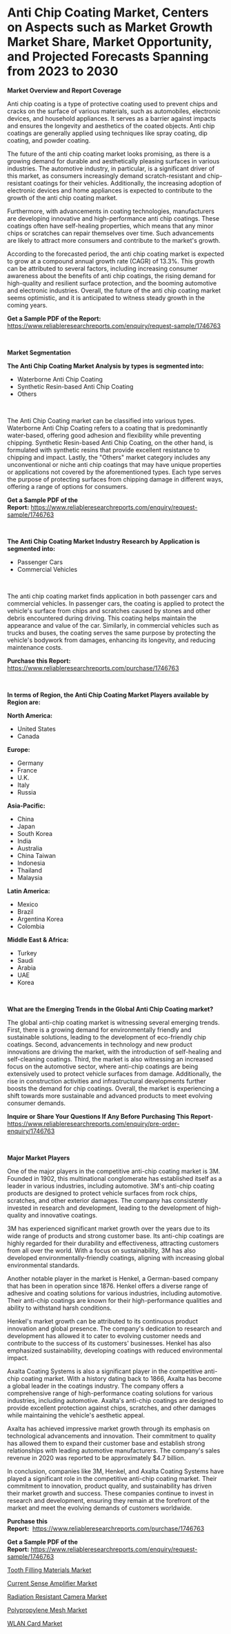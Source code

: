 <p><h1>Anti Chip Coating Market, Centers on Aspects such as Market Growth Market Share, Market Opportunity, and Projected Forecasts Spanning from 2023 to 2030</h1></p><p><strong>Market Overview and Report Coverage</strong></p>
<p><p>Anti chip coating is a type of protective coating used to prevent chips and cracks on the surface of various materials, such as automobiles, electronic devices, and household appliances. It serves as a barrier against impacts and ensures the longevity and aesthetics of the coated objects. Anti chip coatings are generally applied using techniques like spray coating, dip coating, and powder coating.</p><p>The future of the anti chip coating market looks promising, as there is a growing demand for durable and aesthetically pleasing surfaces in various industries. The automotive industry, in particular, is a significant driver of this market, as consumers increasingly demand scratch-resistant and chip-resistant coatings for their vehicles. Additionally, the increasing adoption of electronic devices and home appliances is expected to contribute to the growth of the anti chip coating market.</p><p>Furthermore, with advancements in coating technologies, manufacturers are developing innovative and high-performance anti chip coatings. These coatings often have self-healing properties, which means that any minor chips or scratches can repair themselves over time. Such advancements are likely to attract more consumers and contribute to the market's growth.</p><p>According to the forecasted period, the anti chip coating market is expected to grow at a compound annual growth rate (CAGR) of 13.3%. This growth can be attributed to several factors, including increasing consumer awareness about the benefits of anti chip coatings, the rising demand for high-quality and resilient surface protection, and the booming automotive and electronic industries. Overall, the future of the anti chip coating market seems optimistic, and it is anticipated to witness steady growth in the coming years.</p></p>
<p><strong>Get a Sample PDF of the Report:</strong> <a href="https://www.reliableresearchreports.com/enquiry/request-sample/1746763">https://www.reliableresearchreports.com/enquiry/request-sample/1746763</a></p>
<p>&nbsp;</p>
<p><strong>Market Segmentation</strong></p>
<p><strong>The Anti Chip Coating Market Analysis by types is segmented into:</strong></p>
<p><ul><li>Waterborne Anti Chip Coating</li><li>Synthetic Resin-based Anti Chip Coating</li><li>Others</li></ul></p>
<p>&nbsp;</p>
<p><p>The Anti Chip Coating market can be classified into various types. Waterborne Anti Chip Coating refers to a coating that is predominantly water-based, offering good adhesion and flexibility while preventing chipping. Synthetic Resin-based Anti Chip Coating, on the other hand, is formulated with synthetic resins that provide excellent resistance to chipping and impact. Lastly, the "Others" market category includes any unconventional or niche anti chip coatings that may have unique properties or applications not covered by the aforementioned types. Each type serves the purpose of protecting surfaces from chipping damage in different ways, offering a range of options for consumers.</p></p>
<p><strong>Get a Sample PDF of the Report:</strong>&nbsp;<a href="https://www.reliableresearchreports.com/enquiry/request-sample/1746763">https://www.reliableresearchreports.com/enquiry/request-sample/1746763</a></p>
<p>&nbsp;</p>
<p><strong>The Anti Chip Coating Market Industry Research by Application is segmented into:</strong></p>
<p><ul><li>Passenger Cars</li><li>Commercial Vehicles</li></ul></p>
<p>&nbsp;</p>
<p><p>The anti chip coating market finds application in both passenger cars and commercial vehicles. In passenger cars, the coating is applied to protect the vehicle's surface from chips and scratches caused by stones and other debris encountered during driving. This coating helps maintain the appearance and value of the car. Similarly, in commercial vehicles such as trucks and buses, the coating serves the same purpose by protecting the vehicle's bodywork from damages, enhancing its longevity, and reducing maintenance costs.</p></p>
<p><strong>Purchase this Report:</strong>&nbsp; <a href="https://www.reliableresearchreports.com/purchase/1746763">https://www.reliableresearchreports.com/purchase/1746763</a></p>
<p>&nbsp;</p>
<p><strong>In terms of Region, the Anti Chip Coating Market Players available by Region are:</strong></p>
<p>
    <p> <strong> North America: </strong>
        <ul>
            <li>United States</li>
            <li>Canada</li>
        </ul>
        </p> 
    <p> <strong> Europe: </strong>
        <ul>
            <li>Germany</li>
            <li>France</li>
            <li>U.K.</li>
            <li>Italy</li>
            <li>Russia</li>
        </ul>
        </p> 
    <p> <strong> Asia-Pacific: </strong>
        <ul>
            <li>China</li>
            <li>Japan</li>
            <li>South Korea</li>
            <li>India</li>
            <li>Australia</li>
            <li>China Taiwan</li>
            <li>Indonesia</li>
            <li>Thailand</li>
            <li>Malaysia</li>
        </ul>
        </p> 
    <p> <strong> Latin America: </strong>
        <ul>
            <li>Mexico</li>
            <li>Brazil</li>
            <li>Argentina Korea</li>
            <li>Colombia</li>
        </ul>
        </p> 
    <p> <strong> Middle East & Africa: </strong>
        <ul>
            <li>Turkey</li>
            <li>Saudi</li>
            <li>Arabia</li>
            <li>UAE</li>
            <li>Korea</li>
        </ul>
    </p>
    </p>
<p>&nbsp;</p>
<p><strong>What are the Emerging Trends in the Global Anti Chip Coating market?</strong></p>
<p><p>The global anti-chip coating market is witnessing several emerging trends. First, there is a growing demand for environmentally friendly and sustainable solutions, leading to the development of eco-friendly chip coatings. Second, advancements in technology and new product innovations are driving the market, with the introduction of self-healing and self-cleaning coatings. Third, the market is also witnessing an increased focus on the automotive sector, where anti-chip coatings are being extensively used to protect vehicle surfaces from damage. Additionally, the rise in construction activities and infrastructural developments further boosts the demand for chip coatings. Overall, the market is experiencing a shift towards more sustainable and advanced products to meet evolving consumer demands.</p></p>
<p><strong>Inquire or Share Your Questions If Any Before Purchasing This Report</strong>- <a href="https://www.reliableresearchreports.com/enquiry/pre-order-enquiry/1746763">https://www.reliableresearchreports.com/enquiry/pre-order-enquiry/1746763</a></p>
<p>&nbsp;</p>
<p><strong>Major Market Players</strong></p>
<p><p>One of the major players in the competitive anti-chip coating market is 3M. Founded in 1902, this multinational conglomerate has established itself as a leader in various industries, including automotive. 3M's anti-chip coating products are designed to protect vehicle surfaces from rock chips, scratches, and other exterior damages. The company has consistently invested in research and development, leading to the development of high-quality and innovative coatings.</p><p>3M has experienced significant market growth over the years due to its wide range of products and strong customer base. Its anti-chip coatings are highly regarded for their durability and effectiveness, attracting customers from all over the world. With a focus on sustainability, 3M has also developed environmentally-friendly coatings, aligning with increasing global environmental standards.</p><p>Another notable player in the market is Henkel, a German-based company that has been in operation since 1876. Henkel offers a diverse range of adhesive and coating solutions for various industries, including automotive. Their anti-chip coatings are known for their high-performance qualities and ability to withstand harsh conditions.</p><p>Henkel's market growth can be attributed to its continuous product innovation and global presence. The company's dedication to research and development has allowed it to cater to evolving customer needs and contribute to the success of its customers' businesses. Henkel has also emphasized sustainability, developing coatings with reduced environmental impact.</p><p>Axalta Coating Systems is also a significant player in the competitive anti-chip coating market. With a history dating back to 1866, Axalta has become a global leader in the coatings industry. The company offers a comprehensive range of high-performance coating solutions for various industries, including automotive. Axalta's anti-chip coatings are designed to provide excellent protection against chips, scratches, and other damages while maintaining the vehicle's aesthetic appeal.</p><p>Axalta has achieved impressive market growth through its emphasis on technological advancements and innovation. Their commitment to quality has allowed them to expand their customer base and establish strong relationships with leading automotive manufacturers. The company's sales revenue in 2020 was reported to be approximately $4.7 billion.</p><p>In conclusion, companies like 3M, Henkel, and Axalta Coating Systems have played a significant role in the competitive anti-chip coating market. Their commitment to innovation, product quality, and sustainability has driven their market growth and success. These companies continue to invest in research and development, ensuring they remain at the forefront of the market and meet the evolving demands of customers worldwide.</p></p>
<p><strong>Purchase this Report:</strong>&nbsp;&nbsp;<a href="https://www.reliableresearchreports.com/purchase/1746763">https://www.reliableresearchreports.com/purchase/1746763</a></p>
<p></p>
<p><strong>Get a Sample PDF of the Report:</strong>&nbsp;<a href="https://www.reliableresearchreports.com/enquiry/request-sample/1746763">https://www.reliableresearchreports.com/enquiry/request-sample/1746763</a></p>
<p><p><a href="https://github.com/luckyshygirl/Market-Research-Report-List-1/blob/main/tooth-filling-materials-market.md">Tooth Filling Materials Market</a></p><p><a href="https://medium.com/@keenanmarks2023/current-sense-amplifier-market-research-report-its-history-and-forecast-2023-to-2030-3469c5c0f109">Current Sense Amplifier Market</a></p><p><a href="https://medium.com/@joshuahintz2023/radiation-resistant-camera-market-share-evolution-and-market-growth-trends-2023-2030-1f03274b1dc1">Radiation Resistant Camera Market</a></p><p><a href="https://github.com/gdfhhhj/Market-Research-Report-List-1/blob/main/polypropylene-mesh-market.md">Polypropylene Mesh Market</a></p><p><a href="https://medium.com/@chasegibson1901/wlan-card-market-exploring-market-share-market-trends-and-future-growth-a6e02d716bf9">WLAN Card Market</a></p></p>